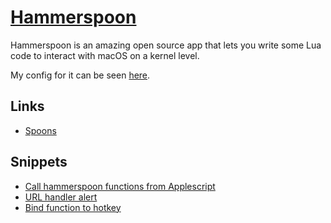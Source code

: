 # [Hammerspoon](https://github.com/Hammerspoon/hammerspoon)
Hammerspoon is an amazing open source app that lets you write some Lua code to interact with macOS on a kernel level.

My config for it can be seen [here](https://github.com/nikitavoloboev/dotfiles/blob/master/hammerspoon/init.lua).

## Links
- [Spoons](https://github.com/Hammerspoon/hammerspoon/blob/master/SPOONS.md)

## Snippets
- [Call hammerspoon functions from Applescript](https://gist.github.com/d35f591faec7df581db730e6affd3731)
- [URL handler alert](https://gist.github.com/e64eb8008dc142ede827aec248d7c3da)
- [Bind function to hotkey](https://gist.github.com/53dfd4ef0983b58fa1156f0abd216d09)